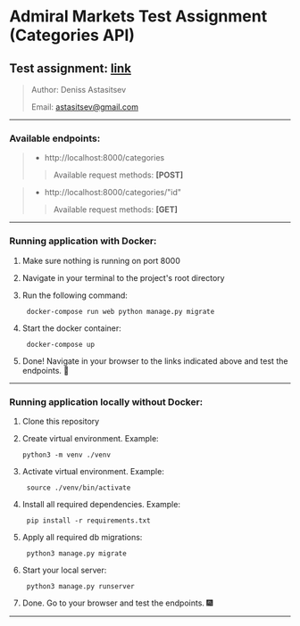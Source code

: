 # Admiral Markets Test Assignment (Categories API)

## Test assignment: [link](https://drive.google.com/file/d/1HQlpS5UehAvrv5Ebn83c1vYF8jwL4oQo/view?usp=sharing)

>  Author: Deniss Astasitsev
>
>  Email: <astasitsev@gmail.com>

***

### Available endpoints:

> - http://localhost:8000/categories
>
>> Available request methods: **[POST]**

> - http://localhost:8000/categories/"id"
>
>> Available request methods: **[GET]**

***

### Running application with Docker:

1. Make sure nothing is running on port 8000
2. Navigate in your terminal to the project's root directory
3. Run the following command:

        docker-compose run web python manage.py migrate
4. Start the docker container:

        docker-compose up
        
5. Done! Navigate in your browser to the links indicated above and 
test the endpoints. :tada:
        
***

### Running application locally without Docker:

1. Clone this repository
2. Create virtual environment. Example:

       python3 -m venv ./venv

3. Activate virtual environment. Example:

        source ./venv/bin/activate
        
4. Install all required dependencies. Example:

        pip install -r requirements.txt
        
5. Apply all required db migrations:

        python3 manage.py migrate
        
6. Start your local server:

        python3 manage.py runserver
        
7. Done. Go to your browser and test the endpoints. :fireworks:

***